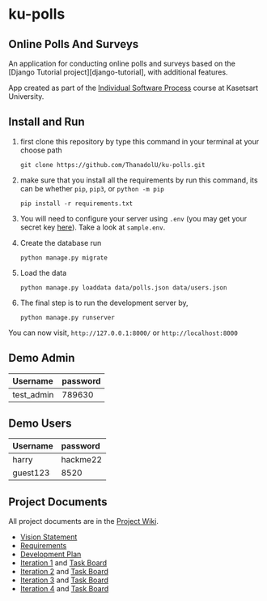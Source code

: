 # ku-polls

## Online Polls And Surveys

An application for conducting online polls and surveys based
on the [Django Tutorial project][django-tutorial], with
additional features.

App created as part of the [Individual Software Process](
https://cpske.github.io/ISP) course at Kasetsart University.

## Install and Run

1. first clone this repository by type this command in your terminal at your choose path
   ```
   git clone https://github.com/ThanadolU/ku-polls.git
   ```

2. make sure that you install all the requirements by run this command, its can be whether `pip`, `pip3`, or `python -m pip`
   ```
   pip install -r requirements.txt
   ```

3. You will need to configure your server using `.env` (you may get your secret key [here](https://djecrety.ir/)). Take a look at `sample.env`.

4. Create the database run
   ```
   python manage.py migrate
   ```
5. Load the data
   ```
   python manage.py loaddata data/polls.json data/users.json
   ```

6. The final step is to run the development server by,
   ```
   python manage.py runserver
   ```

You can now visit, `http://127.0.0.1:8000/` or `http://localhost:8000`

## Demo Admin

|   Username   |   password   |
|:-------------|:-------------|
|  test_admin  |   789630     |

## Demo Users

|   Username   |   password   |
|:-------------|:-------------|
|   harry	   |   hackme22   |
|   guest123   |   8520       |

## Project Documents

All project documents are in the [Project Wiki](../../wiki/Home).

- [Vision Statement](https://github.com/ThanadolU/ku-polls/wiki/Vision-Statement)
- [Requirements](https://github.com/ThanadolU/ku-polls/wiki/Requirements)
- [Development Plan](https://github.com/ThanadolU/ku-polls/wiki/Development-Plan)
- [Iteration 1](https://github.com/ThanadolU/ku-polls/wiki/Iteration-1-Plan) and [Task Board](https://github.com/users/ThanadolU/projects/6/views/2)
- [Iteration 2](https://github.com/ThanadolU/ku-polls/wiki/Iteration-2-Plan) and [Task Board](https://github.com/users/ThanadolU/projects/6/views/11)
- [Iteration 3](https://github.com/ThanadolU/ku-polls/wiki/Iteration-3-Plan) and [Task Board](https://github.com/users/ThanadolU/projects/6/views/12)
- [Iteration 4](https://github.com/ThanadolU/ku-polls/wiki/Iteration-4-Plan) and [Task Board](https://github.com/users/ThanadolU/projects/6/views/13)